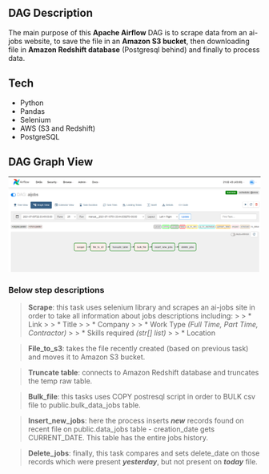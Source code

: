 ## DAG Description
The main purpose of this **Apache Airflow** DAG is to scrape data from an ai-jobs website, to save the file in an **Amazon S3 bucket**, then downloading file in **Amazon Redshift database** (Postgresql behind) and finally to process data.

## Tech
- Python
- Pandas
- Selenium
- AWS (S3 and Redshift)
- PostgreSQL


## DAG Graph View

![image info](dag_detail.png)

### Below step descriptions

> **Scrape**: this task uses selenium library and scrapes an ai-jobs site in order to take all information about jobs descriptions including:
    > > * Link
    > > * Title
    > > * Company
    > > * Work Type *(Full Time, Part Time, Contractor)*
    > > * Skills required *(str[] list)*
    > > * Location

> **File_to_s3**: takes the file recently created (based on previous task) and moves it to Amazon S3 bucket.

> **Truncate table**: connects to Amazon Redshift database and truncates the temp raw table.

> **Bulk_file**: this tasks uses COPY postresql script in order to BULK csv file to public.bulk_data_jobs table.

> **Insert_new_jobs**: here the process inserts ***new*** records found on recent file on public.data_jobs table - creation_date gets CURRENT_DATE.
This table has the entire jobs history.

> **Delete_jobs**: finally, this task compares and sets delete_date on those records which were present ***yesterday***, but not present on ***today*** file.